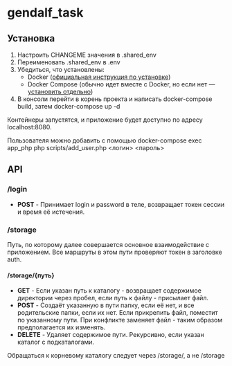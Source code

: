 # gendalf_task
##  Установка

1. Настроить CHANGEME значения в .shared_env
2. Переименовать .shared_env в .env
3. Убедиться, что установлены:
    - Docker ([официальная инструкция по установке](https://docs.docker.com/engine/install/))
    - Docker Compose (обычно идет вместе с Docker, но если нет — [установить отдельно](https://docs.docker.com/compose/install/))
4. В консоли перейти в корень проекта и написать docker-compose build, затем docker-compose up -d
   
Контейнеры запустятся, и приложение будет доступно по адресу localhost:8080.

Пользователя можно добавить с помощью docker-compose exec app_php php scripts/add_user.php <логин> <пароль>
   
## API

### /login
- **POST** - Принимает login и password в теле, возвращает токен сессии и время её истечения.
### /storage
Путь, по которому далее совершается основное взаимодействие с приложением.
Все маршруты в этом пути проверяют токен в заголовке auth.
#### /storage/{путь}
- **GET** - Если указан путь к каталогу - возвращает содержимое директории через пробел, если путь к файлу - присылает файл.
- **POST** - Создаёт указанную в пути папку, если её нет, и все родительские папки, если их нет. Если прикрепить файл, поместит по указанному пути. При конфликте заменяет файл - таким образом предполагается их изменять.
- **DELETE** - Удаляет содержимое пути. Рекурсивно, если указан каталог с подкаталогами.

Обращаться к корневому каталогу следует через /storage/, а не /storage
